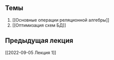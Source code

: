 ## Темы
1. [[Основные операции реляционной алгебры]]
2. [[Оптимизация схем БД]]


## Предыдущая лекция
[[2022-09-05 Лекция 1]]
